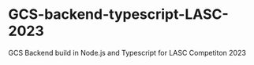 # GCS-backend-typescript-LASC-2023
GCS Backend build in Node.js and Typescript for LASC Competiton 2023
